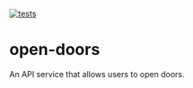 [![tests](https://github.com/yairvogel/open-doors/actions/workflows/dotnet.yml/badge.svg?branch=main)](https://github.com/yairvogel/open-doors/actions/workflows/dotnet.yml)

# open-doors
An API service that allows users to open doors.
